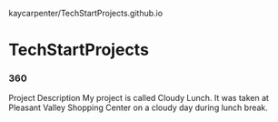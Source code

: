 kaycarpenter/TechStartProjects.github.io
# TechStartProjects
### 360
Project Description
My project is called Cloudy Lunch. It was taken at Pleasant Valley Shopping Center on a cloudy day during lunch break.
<script src='//vizor.io/static/scripts/vizor-360-embed.js' data-vizorurl='//vizor.io/embed/kaycarpenter/cloudylunch'></script>
